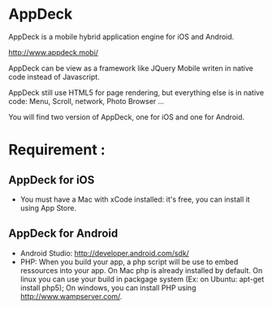 AppDeck
====

AppDeck is a mobile hybrid application engine for iOS and Android.

http://www.appdeck.mobi/

AppDeck can be view as a framework like JQuery Mobile writen in native code instead of Javascript.

AppDeck still use HTML5 for page rendering, but everything else is in native code: Menu, Scroll, network, Photo Browser ...

You will find two version of AppDeck, one for iOS and one for Android.


Requirement :
====

AppDeck for iOS
-------

 - You must have a Mac with xCode installed: it's free, you can install it using App Store.

AppDeck for Android
-------

 - Android Studio: http://developer.android.com/sdk/
 - PHP: When you build your app, a php script will be use to embed ressources into your app. On Mac php is already installed by default. On linux you can use your build in packgage system (Ex: on Ubuntu: apt-get install php5); On windows, you can install PHP using http://www.wampserver.com/.

